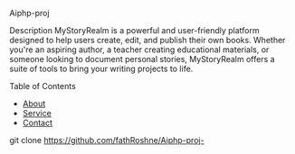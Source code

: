 Aiphp-proj

Description
MyStoryRealm is a powerful and user-friendly platform designed to help users create, edit, and publish their own books. Whether you're an aspiring author, a teacher creating educational materials, or someone looking to document personal stories, MyStoryRealm offers a suite of tools to bring your writing projects to life.
 

Table of Contents
- [About](#installation)
- [Service](#usage)
- [Contact](#contact)

 
 
git clone  https://github.com/fathRoshne/Aiphp-proj-
